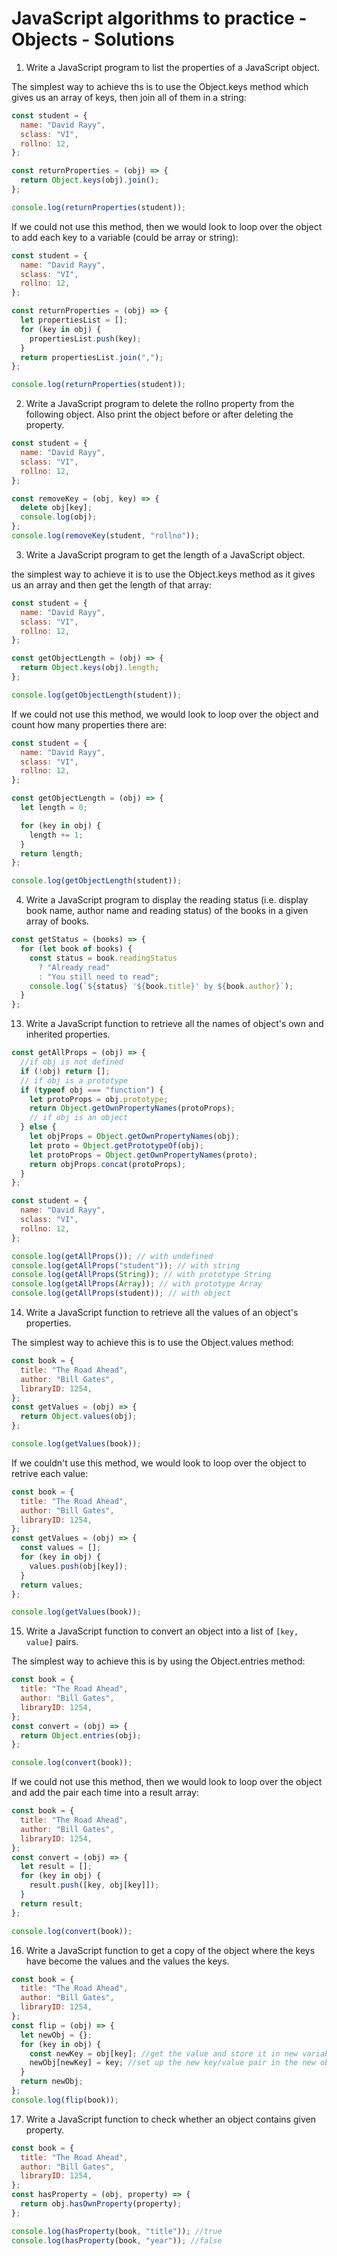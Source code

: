 # JavaScript algorithms to practice - Objects - Solutions

1. Write a JavaScript program to list the properties of a JavaScript object.

The simplest way to achieve ths is to use the Object.keys method which gives us an array of keys, then join all of them in a string:

```js
const student = {
  name: "David Rayy",
  sclass: "VI",
  rollno: 12,
};

const returnProperties = (obj) => {
  return Object.keys(obj).join();
};

console.log(returnProperties(student));
```

If we could not use this method, then we would look to loop over the object to add each key to a variable (could be array or string):

```js
const student = {
  name: "David Rayy",
  sclass: "VI",
  rollno: 12,
};

const returnProperties = (obj) => {
  let propertiesList = [];
  for (key in obj) {
    propertiesList.push(key);
  }
  return propertiesList.join(",");
};

console.log(returnProperties(student));
```

2. Write a JavaScript program to delete the rollno property from the following object. Also print the object before or after deleting the property.

```js
const student = {
  name: "David Rayy",
  sclass: "VI",
  rollno: 12,
};

const removeKey = (obj, key) => {
  delete obj[key];
  console.log(obj);
};
console.log(removeKey(student, "rollno"));
```

3. Write a JavaScript program to get the length of a JavaScript object.

the simplest way to achieve it is to use the Object.keys method as it gives us an array and then get the length of that array:

```js
const student = {
  name: "David Rayy",
  sclass: "VI",
  rollno: 12,
};

const getObjectLength = (obj) => {
  return Object.keys(obj).length;
};

console.log(getObjectLength(student));
```

If we could not use this method, we would look to loop over the object and count how many properties there are:

```js
const student = {
  name: "David Rayy",
  sclass: "VI",
  rollno: 12,
};

const getObjectLength = (obj) => {
  let length = 0;

  for (key in obj) {
    length += 1;
  }
  return length;
};

console.log(getObjectLength(student));
```

4. Write a JavaScript program to display the reading status (i.e. display book name, author name and reading status) of the books in a given array of books.

```js
const getStatus = (books) => {
  for (let book of books) {
    const status = book.readingStatus
      ? "Already read"
      : "You still need to read";
    console.log(`${status} '${book.title}' by ${book.author}`);
  }
};
```

13. Write a JavaScript function to retrieve all the names of object's own and inherited properties.

```js
const getAllProps = (obj) => {
  //if obj is not defined
  if (!obj) return [];
  // if obj is a prototype
  if (typeof obj === "function") {
    let protoProps = obj.prototype;
    return Object.getOwnPropertyNames(protoProps);
    // if obj is an object
  } else {
    let objProps = Object.getOwnPropertyNames(obj);
    let proto = Object.getPrototypeOf(obj);
    let protoProps = Object.getOwnPropertyNames(proto);
    return objProps.concat(protoProps);
  }
};

const student = {
  name: "David Rayy",
  sclass: "VI",
  rollno: 12,
};

console.log(getAllProps()); // with undefined
console.log(getAllProps("student")); // with string
console.log(getAllProps(String)); // with prototype String
console.log(getAllProps(Array)); // with prototype Array
console.log(getAllProps(student)); // with object
```

14. Write a JavaScript function to retrieve all the values of an object's properties.

The simplest way to achieve this is to use the Object.values method:

```js
const book = {
  title: "The Road Ahead",
  author: "Bill Gates",
  libraryID: 1254,
};
const getValues = (obj) => {
  return Object.values(obj);
};

console.log(getValues(book));
```

If we couldn't use this method, we would look to loop over the object to retrive each value:

```js
const book = {
  title: "The Road Ahead",
  author: "Bill Gates",
  libraryID: 1254,
};
const getValues = (obj) => {
  const values = [];
  for (key in obj) {
    values.push(obj[key]);
  }
  return values;
};

console.log(getValues(book));
```

15. Write a JavaScript function to convert an object into a list of `[key, value]` pairs.

The simplest way to achieve this is by using the Object.entries method:

```js
const book = {
  title: "The Road Ahead",
  author: "Bill Gates",
  libraryID: 1254,
};
const convert = (obj) => {
  return Object.entries(obj);
};

console.log(convert(book));
```

If we could not use this method, then we would look to loop over the object and add the pair each time into a result array:

```js
const book = {
  title: "The Road Ahead",
  author: "Bill Gates",
  libraryID: 1254,
};
const convert = (obj) => {
  let result = [];
  for (key in obj) {
    result.push([key, obj[key]]);
  }
  return result;
};

console.log(convert(book));
```

16. Write a JavaScript function to get a copy of the object where the keys have become the values and the values the keys.

```js
const book = {
  title: "The Road Ahead",
  author: "Bill Gates",
  libraryID: 1254,
};
const flip = (obj) => {
  let newObj = {};
  for (key in obj) {
    const newKey = obj[key]; //get the value and store it in new variable
    newObj[newKey] = key; //set up the new key/value pair in the new object
  }
  return newObj;
};
console.log(flip(book));
```

17. Write a JavaScript function to check whether an object contains given property.

```js
const book = {
  title: "The Road Ahead",
  author: "Bill Gates",
  libraryID: 1254,
};
const hasProperty = (obj, property) => {
  return obj.hasOwnProperty(property);
};

console.log(hasProperty(book, "title")); //true
console.log(hasProperty(book, "year")); //false
```
